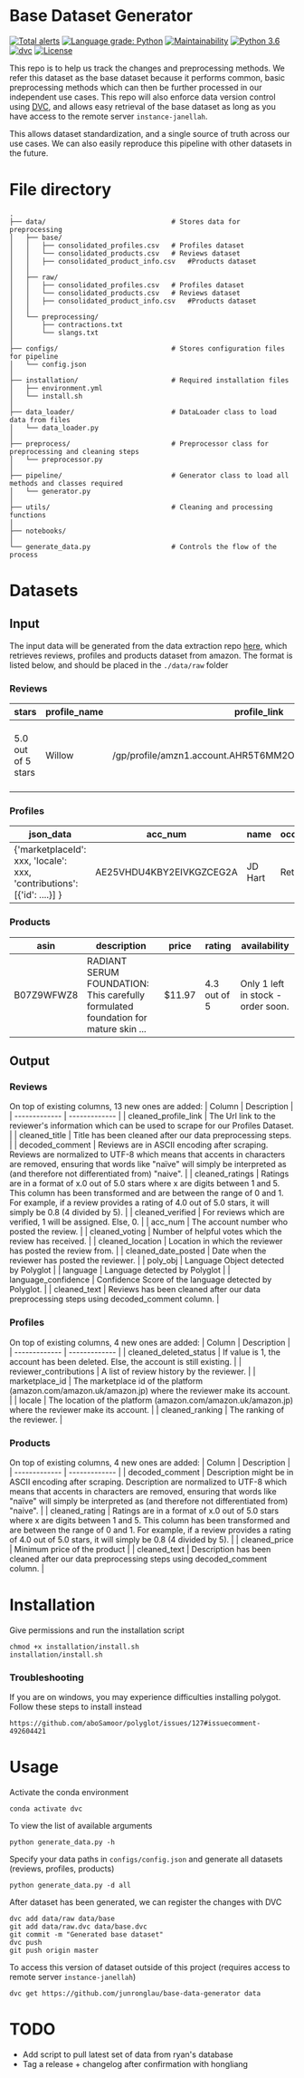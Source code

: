 # Base Dataset Generator 
[![Total alerts](https://img.shields.io/lgtm/alerts/g/junronglau/base-data-generator.svg?logo=lgtm&logoWidth=18)](https://lgtm.com/projects/g/junronglau/base-data-generator/alerts/)
[![Language grade: Python](https://img.shields.io/lgtm/grade/python/g/junronglau/base-data-generator.svg?logo=lgtm&logoWidth=18)](https://lgtm.com/projects/g/junronglau/base-data-generator/context:python)
[![Maintainability](https://api.codeclimate.com/v1/badges/8df17fa0a4b46ef798de/maintainability)](https://codeclimate.com/github/junronglau/base-data-generator/maintainability) 
[![Python 3.6](https://img.shields.io/badge/python-3.8-blue.svg)](https://www.python.org/downloads/release/python-380/) [![dvc](https://camo.githubusercontent.com/6447c3e192a6a3cb9f9fd54c6af3cfc498494dc95753a9a587a520299483d935/68747470733a2f2f736e617063726166742e696f2f2f6476632f62616467652e737667)](https://snapcraft.io/dvc) [![License](https://img.shields.io/badge/License-Apache%202.0-blue.svg)](https://opensource.org/licenses/Apache-2.0)

This repo is to help us track the changes and preprocessing methods.
We refer this dataset as the base dataset because it performs common, basic preprocessing methods which can then be further
processed in our independent use cases. This repo will also enforce data version control using [DVC](https://github.com/iterative/dvc), 
and allows easy retrieval of the base dataset as long as you have access to the remote server `instance-janellah`.

This allows dataset standardization, and a single source of truth across our use cases. We can also easily reproduce 
this pipeline with other datasets in the future.


# File directory

```
.
├── data/                               # Stores data for preprocessing
│   ├── base/   
│   │   ├── consolidated_profiles.csv   # Profiles dataset
│   │   └── consolidated_products.csv   # Reviews dataset
│   │   ├── consolidated_product_info.csv   #Products dataset
│   │
│   ├── raw/
│   │   ├── consolidated_profiles.csv   # Profiles dataset
│   │   └── consolidated_products.csv   # Reviews dataset
│   │   ├── consolidated_product_info.csv   #Products dataset
│   │
│   └── preprocessing/
│       ├── contractions.txt
│       └── slangs.txt
│
├── configs/                            # Stores configuration files for pipeline 
│   └── config.json
│
├── installation/                       # Required installation files 
│   ├── environment.yml  
│   └── install.sh
│
├── data_loader/                        # DataLoader class to load data from files
│   └── data_loader.py
│
├── preprocess/                         # Preprocessor class for preprocessing and cleaning steps
│   └── preprocessor.py
│
├── pipeline/                           # Generator class to load all methods and classes required 
│   └── generator.py
│
├── utils/                              # Cleaning and processing functions
│
├── notebooks/     
│
└── generate_data.py                    # Controls the flow of the process
```

# Datasets

## Input
The input data will be generated from the data extraction repo [here](https://github.com/fatberryz/FYP_UC1), which retrieves reviews, profiles and products dataset from amazon. 
The format is listed below, and should be placed in the `./data/raw` folder

### Reviews

| stars              | profile_name | profile_link                                           | profile_image                                                                                | title          | date                                               | style           | verified          | comment                                                  | voting                        | review_images | ASIN       |
|--------------------|--------------|--------------------------------------------------------|----------------------------------------------------------------------------------------------|----------------|----------------------------------------------------|-----------------|-------------------|----------------------------------------------------------|-------------------------------|---------------|------------|
| 5.0 out of 5 stars | Willow       | /gp/profile/amzn1.account.AHR5T6MM2O3EPWKQS2TBOVXBXLQA | https://images-na.ssl-images-amazon.com/images/S/amazon-avatars-global/e783dd3d-..-SX48_.jpg | Love love love | Reviewed in the United States on December 11, 2019 | Size: 1.7 Ounce | Verified Purchase | Love, love, love this moisturizer! As a woman who has... | One person found this helpful | 0             | B01M09QQI0 |

### Profiles

| json_data                                                               | acc_num                  | name    | occupation | location | description                | badges | ranking |
|-------------------------------------------------------------------------|--------------------------|---------|------------|----------|----------------------------|--------|---------|
| {'marketplaceId': xxx, 'locale': xxx, 'contributions': [{'id': ....}] } | AE25VHDU4KBY2EIVKGZCEG2A | JD Hart | Retired    | USA      | fitness instructor, writer | null   | 887548  |

### Products

| asin                                                               | description                  | price    | rating | availability |
|----------|---------------------------------------------------------------------------------------|---------|------------|-----------------|
| B07Z9WFWZ8 | RADIANT SERUM FOUNDATION: This carefully formulated foundation for mature skin ... | $11.97 | 4.3 out of 5    | Only 1 left in stock - order soon.      |


## Output

### Reviews
On top of existing columns, 13 new ones are added:
| Column  | Description |
| ------------- | ------------- |
| cleaned_profile_link  | The Url link to the reviewer's information which can be used to scrape for our Profiles Dataset.  |
| cleaned_title  | Title has been cleaned after our data preprocessing steps.  |
| decoded_comment  | Reviews are in ASCII encoding after scraping. Reviews are normalized to UTF-8 which means that accents in characters are removed, ensuring that words like "naïve" will simply be interpreted as (and therefore not differentiated from) "naive".  |
| cleaned_ratings  | Ratings are in a format of x.0 out of 5.0 stars where x are digits between 1 and 5. This column has been transformed and are between the range of 0 and 1. For example, if a review provides a rating of 4.0 out of 5.0 stars, it will simply be 0.8 (4 divided by 5).  |
| cleaned_verified  | For reviews which are verified, 1 will be assigned. Else, 0.  |
| acc_num  | The account number who posted the review.  |
| cleaned_voting  | Number of helpful votes which the review has received.  |
| cleaned_location  | Location in which the reviewer has posted the review from.  |
| cleaned_date_posted | Date when the reviewer has posted the reviewer.  |
| poly_obj  | Language Object detected by Polyglot  |
| language  | Language detected by Polyglot  |
| language_confidence  | Confidence Score of the language detected by Polyglot.  |
| cleaned_text  | Reviews has been cleaned after our data preprocessing steps using decoded_comment column.  |

### Profiles
On top of existing columns, 4 new ones are added:
| Column  | Description |
| ------------- | ------------- |
| cleaned_deleted_status  | If value is 1, the account has been deleted. Else, the account is still existing.  |
| reviewer_contributions  | A list of review history by the reviewer.  |
| marketplace_id | The marketplace id of the platform (amazon.com/amazon.uk/amazon.jp) where the reviewer make its account.  |
| locale  | The location of the platform (amazon.com/amazon.uk/amazon.jp) where the reviewer make its account.  |
| cleaned_ranking  | The ranking of the reviewer.  |

### Products
On top of existing columns, 4 new ones are added:
| Column  | Description |
| ------------- | ------------- |
| decoded_comment  | Description might be in ASCII encoding after scraping. Description are normalized to UTF-8 which means that accents in characters are removed, ensuring that words like "naïve" will simply be interpreted as (and therefore not differentiated from) "naive".  |
| cleaned_rating  | Ratings are in a format of x.0 out of 5.0 stars where x are digits between 1 and 5. This column has been transformed and are between the range of 0 and 1. For example, if a review provides a rating of 4.0 out of 5.0 stars, it will simply be 0.8 (4 divided by 5).  |
| cleaned_price | Minimum price of the product  |
| cleaned_text  | Description has been cleaned after our data preprocessing steps using decoded_comment column.  |


# Installation

Give permissions and run the installation script
```
chmod +x installation/install.sh
installation/install.sh
```

### Troubleshooting
If you are on windows, you may experience difficulties installing polygot. Follow these steps to install instead
```
https://github.com/aboSamoor/polyglot/issues/127#issuecomment-492604421
```

# Usage

Activate the conda environment
```
conda activate dvc
```

To view the list of available arguments
```
python generate_data.py -h
```

Specify your data paths in `configs/config.json` and generate all datasets (reviews, profiles, products)
```
python generate_data.py -d all
```

After dataset has been generated, we can register the changes with DVC
```
dvc add data/raw data/base
git add data/raw.dvc data/base.dvc
git commit -m "Generated base dataset"
dvc push
git push origin master
```

To access this version of dataset outside of this project (requires access to remote server `instance-janellah`)
```
dvc get https://github.com/junronglau/base-data-generator data
```


# TODO
- Add script to pull latest set of data from ryan's database
- Tag a release + changelog after confirmation with hongliang

